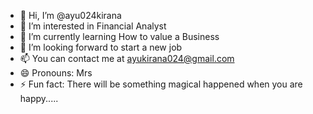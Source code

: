 - 👋 Hi, I’m @ayu024kirana
- 👀 I’m interested in Financial Analyst
- 🌱 I’m currently learning How to value a Business
- 💞️ I’m looking forward to start a new job
- 📫 You can contact me at ayukirana024@gmail.com
- 😄 Pronouns: Mrs
- ⚡ Fun fact: There will be something magical happened when you are happy.....

<!---
ayu024kirana/ayu024kirana is a ✨ special ✨ repository because its `README.md` (this file) appears on your GitHub profile.
You can click the Preview link to take a look at your changes.
--->
